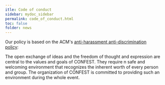 ```yaml
---
itle: Code of conduct
sidebar: mydoc_sidebar
permalink: code_of_conduct.html
toc: false
folder: news
---
```

Our policy is based on the ACM's [anti-harassment anti-discrimination policy](https://www.acm.org/special-interest-groups/volunteer-resources/officers-manual/policy-against-discrimination-and-harassment):

The open exchange of ideas and the freedom of thought and expression are central to the values and goals of CONFEST.  They require n safe and welcoming environment that recognizes the inherent worth of every person and group. The organization of CONFEST is committed to providing such an environment during the whole event.